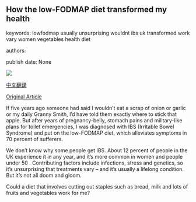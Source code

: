 ## How the low-FODMAP diet transformed my health

keywords: lowfodmap usually unsurprising wouldnt ibs uk transformed work vary women vegetables health diet

authors: 

publish date: None

![](https://ichef.bbci.co.uk/images/ic/1200xn/p07gxpb0.jpg)

[中文翻译](How%20the%20low-FODMAP%20diet%20transformed%20my%20health_zh.md)

[Original Article](https://www.bbc.co.uk/food/articles/what_is_a_fodmap_diet)

If five years ago someone had said I wouldn’t eat a scrap of onion or garlic or my daily Granny Smith, I’d have told them exactly where to stick that apple. But after years of pregnancy-belly, stomach pains and military-like plans for toilet emergencies, I was diagnosed with IBS (Irritable Bowel Syndrome) and put on the low-FODMAP diet, which alleviates symptoms in 70 percent of sufferers.

We don’t know why some people get IBS. About 12 percent of people in the UK experience it in any year, and it’s more common in women and people under 50 . Contributing factors include infections, stress and genetics, so it’s unsurprising that treatments vary – and it’s usually a lifelong condition. But it’s not all doom and gloom.

Could a diet that involves cutting out staples such as bread, milk and lots of fruits and vegetables work for me?